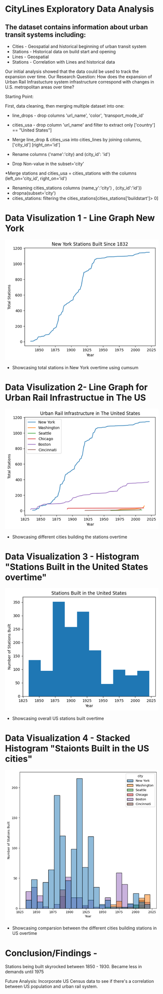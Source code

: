# CityLines Exploratory Data Analysis

## The dataset contains information about urban transit systems including:

* Cities - Geospatial and historical beginning of urban transit system
* Stations - Historical data on build start and opening
* Lines - Geospatial 
* Stations - Correlation with Lines and historical data


Our initial analysis showed that the data could be used to track the expansion over time. Our Research Question: How does the expansion of Urban Rail Infrastucture system infrastructure correspond with changes in U.S. metropolitan areas over time?


Starting Point: 

First, data cleaning, then merging multiple dataset into one: 

* line_drops - drop columns 'url_name', 'color', 'transport_mode_id'
* cities_usa - drop column 'url_name' and filter to extract only ['country'] == "United States"] 


* Merge line_drop & cities_usa into cities_lines by joining columns, ['city_id'] [right_on='id'] 
* Rename columns ('name':'city) and (city_id': 'id')
* Drop Non-value in the subset='city'


*Merge stations and cities_usa = cities_stations with the columns (left_on='city_id', right_on='id')
* Renaming cities_stations columns (name_y':'city') , (city_id':'id'})
* dropna(subset='city')
* cities_stations: filtering the cities_stations[cities_stations['buildstart']> 0]


# Data Visulization 1 - Line Graph New York 
![Bar](Images/New%20York%20Line%20Graph.png)

- Showcasing total stations in New York overtime using cumsum


# Data Visulization  2- Line Graph for Urban Rail Infrastructue in The US
![Cities](Images/cities_over_time.png)

- Showcasing different cities building the stations overtime

# Data Visualization 3 - Histogram "Stations Built in the United States overtime"
![Stations](Images/cities_hist.png)

- Showcasing overall US stations built overtime

# Data Visualization 4 - Stacked Histogram "Staionts Built in the US cities"
![Stacked Stations](Images/stacked_hist.png)

- Showcasing comparsion between the different cities building stations in US overtime

# Conclusion/Findings -  
Stations being built skyrocked between 1850 - 1930. 
Became less in demands until 1975


Future Analysis: Incorporate US Census data to see if there's a correlation between US population and urban rail system.